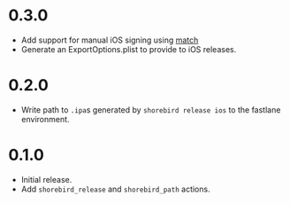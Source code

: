 # 0.3.0

- Add support for manual iOS signing using [match](https://docs.fastlane.tools/actions/match/)
- Generate an ExportOptions.plist to provide to iOS releases.

# 0.2.0

- Write path to `.ipa`s generated by `shorebird release ios` to the fastlane
  environment.

# 0.1.0

- Initial release.
- Add `shorebird_release` and `shorebird_path` actions.
